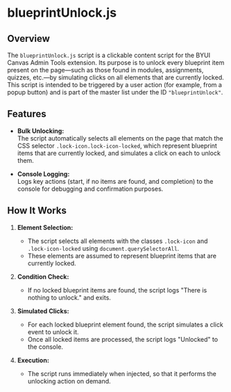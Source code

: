 # blueprintUnlock.js

## Overview

The `blueprintUnlock.js` script is a clickable content script for the BYUI Canvas Admin Tools extension. Its purpose is to unlock every blueprint item present on the page—such as those found in modules, assignments, quizzes, etc.—by simulating clicks on all elements that are currently locked. This script is intended to be triggered by a user action (for example, from a popup button) and is part of the master list under the ID `"blueprintUnlock"`.

## Features

- **Bulk Unlocking:**  
  The script automatically selects all elements on the page that match the CSS selector `.lock-icon.lock-icon-locked`, which represent blueprint items that are currently locked, and simulates a click on each to unlock them.

- **Console Logging:**  
  Logs key actions (start, if no items are found, and completion) to the console for debugging and confirmation purposes.

## How It Works

1. **Element Selection:**  
   - The script selects all elements with the classes `.lock-icon` and `.lock-icon-locked` using `document.querySelectorAll`.
   - These elements are assumed to represent blueprint items that are currently locked.

2. **Condition Check:**  
   - If no locked blueprint items are found, the script logs "There is nothing to unlock." and exits.

3. **Simulated Clicks:**  
   - For each locked blueprint element found, the script simulates a click event to unlock it.
   - Once all locked items are processed, the script logs "Unlocked" to the console.

4. **Execution:**  
   - The script runs immediately when injected, so that it performs the unlocking action on demand.
